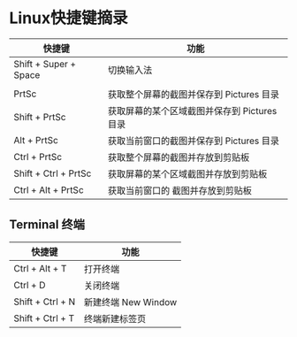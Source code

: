 # Linux快捷键摘录

| 快捷键                | 功能                                         |
| --------------------- | -------------------------------------------- |
| Shift + Super + Space | 切换输入法                                   |
|                       |                                              |
| PrtSc                 | 获取整个屏幕的截图并保存到 Pictures 目录     |
| Shift + PrtSc         | 获取屏幕的某个区域截图并保存到 Pictures 目录 |
| Alt + PrtSc           | 获取当前窗口的截图并保存到 Pictures 目录     |
| Ctrl + PrtSc          | 获取整个屏幕的截图并存放到剪贴板             |
| Shift + Ctrl + PrtSc  | 获取屏幕的某个区域截图并存放到剪贴板         |
| Ctrl + Alt + PrtSc    | 获取当前窗口的 截图并存放到剪贴板            |



## Terminal 终端

| 快捷键           | 功能                |
| ---------------- | ------------------- |
| Ctrl + Alt + T   | 打开终端            |
| Ctrl + D         | 关闭终端            |
| Shift + Ctrl + N | 新建终端 New Window |
| Shift + Ctrl + T | 终端新建标签页      |



